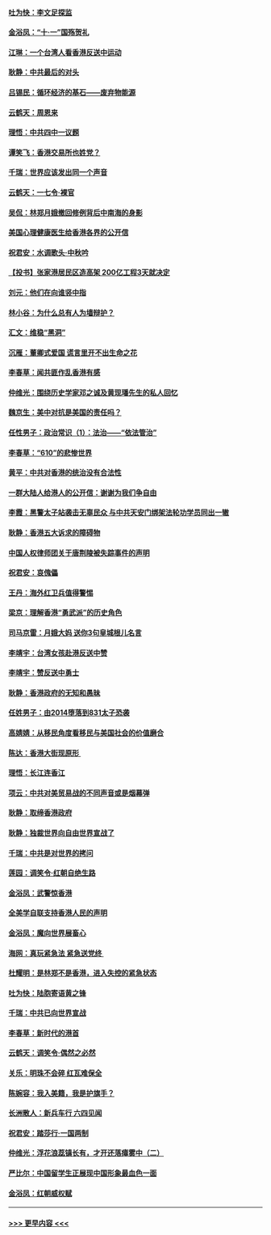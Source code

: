 #### [吐为快：李文足探监](../pages/nsc993/n11509622.md?t=09092055) 
#### [金浴凤：“十‧一”国殇贺礼](../pages/nsc993/n11509593.md?t=09092055) 
#### [江琳：一个台湾人看香港反送中运动](../pages/nsc993/n11509211.md?t=09092055) 
#### [耿静：中共最后的对头](../pages/nsc993/n11508308.md?t=09092055) 
#### [吕锡民：循环经济的基石——废弃物能源](../pages/nsc993/n11508212.md?t=09092055) 
#### [云鹤天：周恩来](../pages/nsc993/n11508055.md?t=09092055) 
#### [理悟：中共四中一议题](../pages/nsc993/n11507782.md?t=09092055) 
#### [谭笑飞：香港交易所也姓党？](../pages/nsc993/n11507753.md?t=09092055) 
#### [千瑞：世界应该发出同一个声音](../pages/nsc993/n11507290.md?t=09092055) 
#### [云鹤天：一七令‧裸官](../pages/nsc993/n11507177.md?t=09092055) 
#### [吴侃：林郑月娥撤回修例背后中南海的身影](../pages/nsc993/n11506876.md?t=09092055) 
#### [美国心理健康医生给香港各界的公开信](../pages/nsc993/n11506809.md?t=09092055) 
#### [祝君安：水调歌头‧中秋吟](../pages/nsc993/n11506758.md?t=09092055) 
#### [【投书】张家港居民区造高架 200亿工程3天就决定](../pages/nsc993/n11506682.md?t=09092055) 
#### [刘元：他们在向谁竖中指](../pages/nsc993/n11505384.md?t=09092055) 
#### [林小谷：为什么总有人为墙辩护？](../pages/nsc993/n11505226.md?t=09092055) 
#### [汇文：维稳“黑洞”](../pages/nsc993/n11504347.md?t=09092055) 
#### [沉雁：董卿式爱国 谎言里开不出生命之花](../pages/nsc993/n11503215.md?t=09092055) 
#### [李春草：闻共匪作乱香港有感](../pages/nsc993/n11503072.md?t=09092055) 
#### [仲维光：围绕历史学家邓之诚及黄现璠先生的私人回忆](../pages/nsc993/n11501330.md?t=09092055) 
#### [魏京生：美中对抗是美国的责任吗？](../pages/nsc993/n11500723.md?t=09092055) 
#### [任性男子：政治常识（1）：法治——“依法管治”](../pages/nsc993/n11500791.md?t=09092055) 
#### [李春草：“610”的悲惨世界](../pages/nsc993/n11501141.md?t=09092055) 
#### [黄平：中共对香港的统治没有合法性](../pages/nsc993/n11499473.md?t=09092055) 
#### [一群大陆人给港人的公开信：谢谢为我们争自由](../pages/nsc993/n11500402.md?t=09092055) 
#### [李霞：黑警太子站袭击无辜民众 与中共天安门绑架法轮功学员同出一辙](../pages/nsc993/n11499805.md?t=09092055) 
#### [耿静：香港五大诉求的障碍物](../pages/nsc993/n11497578.md?t=09092055) 
#### [中国人权律师团关于唐荆陵被失踪事件的声明](../pages/nsc993/n11500014.md?t=09092055) 
#### [祝君安：哀傀儡](../pages/nsc993/n11499776.md?t=09092055) 
#### [王丹：海外红卫兵值得警惕](../pages/nsc993/n11498138.md?t=09092055) 
#### [梁京：理解香港“勇武派”的历史角色](../pages/nsc993/n11498006.md?t=09092055) 
#### [司马京雷：月娥大妈  送你3句皇城根儿名言](../pages/nsc993/n11497885.md?t=09092055) 
#### [李靖宇：台湾女孩赴港反送中赞](../pages/nsc993/n11497721.md?t=09092055) 
#### [李靖宇：赞反送中勇士](../pages/nsc993/n11497452.md?t=09092055) 
#### [耿静：香港政府的无知和愚昧](../pages/nsc993/n11494238.md?t=09092055) 
#### [任姓男子：由2014堕落到831太子恐袭](../pages/nsc993/n11496683.md?t=09092055) 
#### [高婧婧：从移民角度看移民与美国社会的价值磨合](../pages/nsc993/n11495757.md?t=09092055) 
#### [陈达：香港大街现原形 ](../pages/nsc993/n11495441.md?t=09092055) 
#### [理悟：长江连香江](../pages/nsc993/n11495377.md?t=09092055) 
#### [项云：中共对美贸易战的不同声音或是烟幕弹](../pages/nsc993/n11494929.md?t=09092055) 
#### [耿静：取缔香港政府](../pages/nsc993/n11494218.md?t=09092055) 
#### [耿静：独裁世界向自由世界宣战了](../pages/nsc993/n11494190.md?t=09092055) 
#### [千瑞：中共是对世界的拷问](../pages/nsc993/n11493021.md?t=09092055) 
#### [莲园：调笑令‧红朝自绝生路](../pages/nsc993/n11493011.md?t=09092055) 
#### [金浴凤：武警惊香港](../pages/nsc993/n11492994.md?t=09092055) 
#### [全美学自联支持香港人民的声明](../pages/nsc993/n11492630.md?t=09092055) 
#### [金浴凤：魔向世界展畜心](../pages/nsc993/n11492599.md?t=09092055) 
#### [海网：真玩紧急法 紧急送党终 ](../pages/nsc993/n11492535.md?t=09092055) 
#### [杜耀明：是林郑不是香港，进入失控的紧急状态](../pages/nsc993/n11491420.md?t=09092055) 
#### [吐为快：陆胞寄语黄之锋](../pages/nsc993/n11491117.md?t=09092055) 
#### [千瑞：中共已向世界宣战](../pages/nsc993/n11490123.md?t=09092055) 
#### [李春草：新时代的港首](../pages/nsc993/n11489864.md?t=09092055) 
#### [云鹤天：调笑令·偶然之必然](../pages/nsc993/n11489701.md?t=09092055) 
#### [关乐：明珠不会碎 红瓦难保全](../pages/nsc993/n11489647.md?t=09092055) 
#### [陈婉容：我入美籍，我是护旗手？](../pages/nsc993/n11487908.md?t=09092055) 
#### [长洲散人：新兵车行 六四见闻](../pages/nsc993/n11487729.md?t=09092055) 
#### [祝君安：踏莎行‧一国两制](../pages/nsc993/n11487699.md?t=09092055) 
#### [仲维光：浮花浪蕊镇长有，才开还落瘴雾中（二）](../pages/nsc993/n11483286.md?t=09092055) 
#### [严比尔：中国留学生正展现中国形象最血色一面](../pages/nsc993/n11485145.md?t=09092055) 
#### [金浴凤：红朝威权赋](../pages/nsc993/n11485191.md?t=09092055) 

----
#### [ >>> 更早内容 <<< ](../indexes/nsc993-earlier.md)
